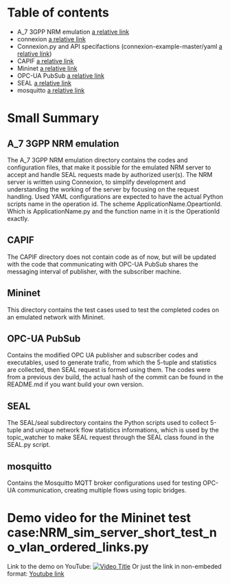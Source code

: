 # Table of contents
- A_7 3GPP NRM emulation [a relative link](<A_7 3GPP NRM emulation/README.md>)
 - connexion [a relative link](<A_7 3GPP NRM emulation/connexion/README.md>)
  - Connexion.py and API specifactions (connexion-example-master/yaml [a relative link](<A_7 3GPP NRM emulation/connexion/connexion-example-master/yaml>))
- CAPIF [a relative link](CAPIF/README.md)
- Mininet [a relative link](Mininet/README.md)
- OPC-UA PubSub [a relative link](OPC-UA%20PubSub/README.md)
- SEAL [a relative link](SEAL/seal/README.md)
- mosquitto [a relative link](mosquitto/README.md)

# Small Summary

## A_7 3GPP NRM emulation
The A_7 3GPP NRM emulation directory contains the codes and configuration files, that make it possible for the emulated NRM server to accept and handle SEAL requests made by authorized user(s).
The NRM server is written using Connexion, to simplify development and understanding the working of the server by focusing on the request handling.
Used YAML configurations are expected to have the actual Python scripts name in the operation id. The scheme ApplicationName.OpeartionId. Which is ApplicationName.py and the function name in it is the OperationId exactly.

## CAPIF
The CAPIF directory does not contain code as of now, but will be updated with the code that communicating with OPC-UA PubSub shares the messaging interval of publisher, with the subscriber machine.

## Mininet
This directory contains the test cases used to test the completed codes on an emulated network with Mininet.

## OPC-UA PubSub
Contains the modified OPC UA publisher and subscriber codes and executables, used to generate trafic, from which the 5-tuple and statistics are collected, then SEAL request is formed using them.
The codes were from a previous dev build, the actual hash of the commit can be found in the README.md if you want build your own version.

## SEAL
The SEAL/seal subdirectory contains the Python scripts used to collect 5-tuple and unique network flow statistics informations, which is used by the topic_watcher to make SEAL request through the SEAL class found in the SEAL.py script.

## mosquitto
Contains the Mosquitto MQTT broker configurations used for testing OPC-UA communication, creating multiple flows using topic bridges.


# Demo video for the Mininet test case:NRM_sim_server_short_test_no_vlan_ordered_links.py
Link to the demo on YouTube: 
[![Video Title](https://img.youtube.com/vi/DcJuJ1ulcW8/0.jpg)](https://www.youtube.com/watch?v=DcJuJ1ulcW8)
Or just the link in non-embeded format: [Youtube link](https://youtu.be/DcJuJ1ulcW8)
